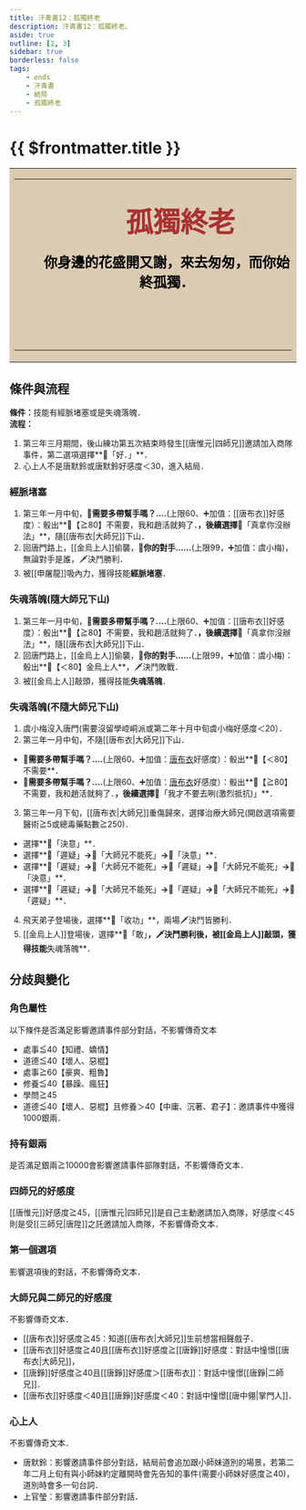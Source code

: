 ```yaml
---
title: 汗青書12：孤獨終老
description: 汗青書12：孤獨終老。
aside: true
outline: [2, 3]
sidebar: true
borderless: false
tags:
    - ends
    - 汗青書
    - 結局
    - 孤獨終老
---
```


# {{ $frontmatter.title }}

<table style="text-align:center;">
    <tr>
        <td WIDTH=565 BGCOLOR="#dacbb2">
            <hr><br>
            <font size="7" color="#a83232"><strong>&emsp;&emsp;孤獨終老</strong></font>
            <br>
            <br>
            <font size="5" color="000000">
            <strong>
            &emsp;&emsp;你身邊的花盛開又謝，來去匆匆，而你始<br>
            &emsp;&emsp;終孤獨．<br>
            &emsp;&emsp;<br>
            &emsp;&emsp;<br>
            <br>
            </strong>
            </font>
            <hr>
        </td>
    </tr>
</table>

## 條件與流程

<strong>條件：</strong>技能有經脈堵塞或是失魂落魄．<br>
**流程：**<br>
1. 第三年三月期間，後山練功第五次結束時發生[[唐惟元|四師兄]]邀請加入商隊事件，第二選項選擇**📖「好．」**．
2. 心上人不是<Girl0Icon :size="`small`">唐默鈴</Girl0Icon>或<Girl0Icon :size="`small`">唐默鈴</Girl0Icon>好感度＜30，進入結局．

### 經脈堵塞
1. 第三年一月中旬，**🎲需要多帶幫手嗎？....**(上限60、➕加值：[[唐布衣]]好感度）：骰出**🧾【≧80】不需要，我和趙活就夠了．**，後續選擇**📖「真拿你沒辦法」**，隨[[唐布衣|大師兄]]下山．
2. 回唐門路上，[[金烏上人]]偷襲，**🎲你的對手......**(上限99，➕加值：<Girl3Icon :size="`small`">虞小梅</Girl3Icon>)，無論對手是誰，🗡️決鬥勝利．
3. 被[[申屠龍]]吸內力，獲得技能**經脈堵塞**．

### 失魂落魄(隨大師兄下山)
1. 第三年一月中旬，**🎲需要多帶幫手嗎？....**(上限60、➕加值：[[唐布衣]]好感度）：骰出**🧾【≧80】不需要，我和趙活就夠了．**，後續選擇**📖「真拿你沒辦法」**，隨[[唐布衣|大師兄]]下山．
2. 回唐門路上，[[金烏上人]]偷襲，**🎲你的對手......**(上限99，➕加值：<Girl3Icon :size="`small`">虞小梅</Girl3Icon>)：骰出**🧾【＜80】金烏上人**，🗡️決鬥敗戰．
3. 被[[金烏上人]]敲頭，獲得技能**失魂落魄**．

### 失魂落魄(不隨大師兄下山)
1. <Girl3Icon :size="`smal`">虞小梅</Girl3Icon>沒入唐門(需要沒留學崆峒派或第二年十月中旬<Girl3Icon :size="`smal`">虞小梅</Girl3Icon>好感度＜20）．
2. 第三年一月中旬，不隨[[唐布衣|大師兄]]下山．
+ 🎲**需要多帶幫手嗎？....**(上限60、➕加值：[唐布衣](/people/characters/brother1)好感度）：骰出**🧾【＜80】不需要**．
+ 🎲**需要多帶幫手嗎？....**(上限60、➕加值：[唐布衣](/people/characters/brother1)好感度）：骰出**🧾【≧80】不需要，我和趙活就夠了．**，後續選擇**📖「我才不要去咧(激烈抵抗)」**．
3. 第三年一月下旬，[[唐布衣|大師兄]]重傷歸來，選擇治療大師兄(開啟選項需要醫術≧5或總毒藥點數≧250)．
+ 選擇**📖「決意」**．
+ 選擇**📖「遲疑」**→**📖「大師兄不能死」**→**📖「決意」**．
+ 選擇**📖「遲疑」**→**📖「大師兄不能死」**→**📖「遲疑」**→**📖「大師兄不能死」**→**📖「決意」**．
+ 選擇**📖「遲疑」**→**📖「大師兄不能死」**→**📖「遲疑」**→**📖「大師兄不能死」**→**📖「遲疑」**．
4. 飛天弟子登場後，選擇**📖「收功」**，兩場🗡️決鬥皆勝利．
5. [[金烏上人]]登場後，選擇**📖「敢」**，🗡️決鬥勝利後，被[[金烏上人]]敲頭，獲得技能**失魂落魄**．

## 分歧與變化

### 角色屬性
以下條件是否滿足影響邀請事件部分對話，不影響傳奇文本
+ 處事≦40【知禮、嬌情】
+ 道德≦40【壞人、惡棍】
+ 處事≧60【豪爽、粗魯】
+ 修養≦40【暴躁、瘋狂】
+ 學問≧45
+ 道德≦40【壞人、惡棍】且修養＞40【中庸、沉著、君子】：邀請事件中獲得1000銀兩．


### 持有銀兩
是否滿足銀兩≧10000會影響邀請事件部隊對話，不影響傳奇文本．

### 四師兄的好感度
[[唐惟元]]好感度≧45，[[唐惟元|四師兄]]是自己主動邀請加入商隊，好感度＜45則是受[[三師兄|唐陞]]之託邀請加入商隊，不影響傳奇文本．

### 第一個選項
影響選項後的對話，不影響傳奇文本．

### 大師兄與二師兄的好感度
不影響傳奇文本．
+ [[唐布衣]]好感度≧45：知道[[唐布衣|大師兄]]生前想當相聲戲子．
+ [[唐布衣]]好感度≧40且[[唐布衣]]好感度≧[[唐錚]]好感度：對話中憧憬[[唐布衣|大師兄]]，
+ [[唐錚]]好感度≧40且[[唐錚]]好感度＞[[唐布衣]]：對話中憧憬[[唐錚|二師兄]]．
+ [[唐布衣]]好感度＜40且[[唐錚]]好感度＜40：對話中憧憬[[唐中翎|掌門人]]．

### 心上人
不影響傳奇文本．
+ <Girl0Icon :size="`small`">唐默鈴</Girl0Icon>：影響邀請事件部分對話，結局前會追加跟<Girl0Icon :size="`small`">小師妹</Girl0Icon>道別的場景，若第二年二月上旬有與<Girl0Icon :size="`small`">小師妹</Girl0Icon>約定離開時會先告知的事件(需要<Girl0Icon :size="`small`">小師妹</Girl0Icon>好感度≧40)，道別時會多一句台詞．
+ <Girl4Icon :size="`small`">上官瑩</Girl4Icon>：影響邀請事件部分對話．
